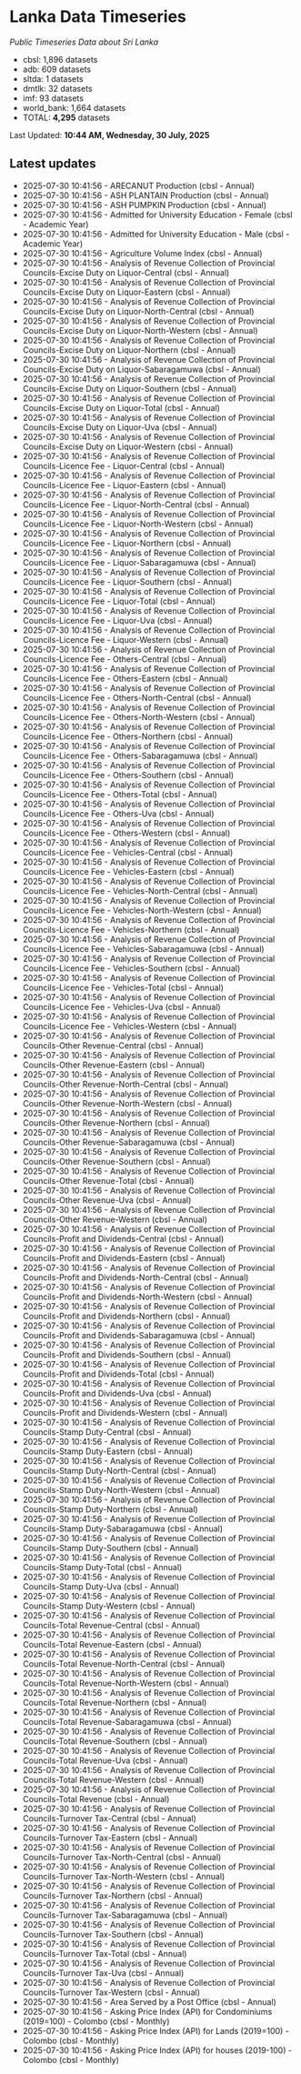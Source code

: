 # Lanka Data Timeseries
*Public Timeseries Data about Sri Lanka*

* cbsl: 1,896 datasets
* adb: 609 datasets
* sltda: 1 datasets
* dmtlk: 32 datasets
* imf: 93 datasets
* world_bank: 1,664 datasets
* TOTAL: **4,295** datasets

Last Updated: **10:44 AM, Wednesday, 30 July, 2025**

## Latest updates

* 2025-07-30 10:41:56 - ARECANUT Production (cbsl - Annual)
* 2025-07-30 10:41:56 - ASH PLANTAIN Production (cbsl - Annual)
* 2025-07-30 10:41:56 - ASH PUMPKIN Production (cbsl - Annual)
* 2025-07-30 10:41:56 - Admitted for University Education - Female (cbsl - Academic Year)
* 2025-07-30 10:41:56 - Admitted for University Education - Male (cbsl - Academic Year)
* 2025-07-30 10:41:56 - Agriculture Volume Index (cbsl - Annual)
* 2025-07-30 10:41:56 - Analysis of Revenue Collection of Provincial Councils-Excise Duty on Liquor-Central (cbsl - Annual)
* 2025-07-30 10:41:56 - Analysis of Revenue Collection of Provincial Councils-Excise Duty on Liquor-Eastern (cbsl - Annual)
* 2025-07-30 10:41:56 - Analysis of Revenue Collection of Provincial Councils-Excise Duty on Liquor-North-Central (cbsl - Annual)
* 2025-07-30 10:41:56 - Analysis of Revenue Collection of Provincial Councils-Excise Duty on Liquor-North-Western (cbsl - Annual)
* 2025-07-30 10:41:56 - Analysis of Revenue Collection of Provincial Councils-Excise Duty on Liquor-Northern (cbsl - Annual)
* 2025-07-30 10:41:56 - Analysis of Revenue Collection of Provincial Councils-Excise Duty on Liquor-Sabaragamuwa (cbsl - Annual)
* 2025-07-30 10:41:56 - Analysis of Revenue Collection of Provincial Councils-Excise Duty on Liquor-Southern (cbsl - Annual)
* 2025-07-30 10:41:56 - Analysis of Revenue Collection of Provincial Councils-Excise Duty on Liquor-Total (cbsl - Annual)
* 2025-07-30 10:41:56 - Analysis of Revenue Collection of Provincial Councils-Excise Duty on Liquor-Uva (cbsl - Annual)
* 2025-07-30 10:41:56 - Analysis of Revenue Collection of Provincial Councils-Excise Duty on Liquor-Western (cbsl - Annual)
* 2025-07-30 10:41:56 - Analysis of Revenue Collection of Provincial Councils-Licence Fee - Liquor-Central (cbsl - Annual)
* 2025-07-30 10:41:56 - Analysis of Revenue Collection of Provincial Councils-Licence Fee - Liquor-Eastern (cbsl - Annual)
* 2025-07-30 10:41:56 - Analysis of Revenue Collection of Provincial Councils-Licence Fee - Liquor-North-Central (cbsl - Annual)
* 2025-07-30 10:41:56 - Analysis of Revenue Collection of Provincial Councils-Licence Fee - Liquor-North-Western (cbsl - Annual)
* 2025-07-30 10:41:56 - Analysis of Revenue Collection of Provincial Councils-Licence Fee - Liquor-Northern (cbsl - Annual)
* 2025-07-30 10:41:56 - Analysis of Revenue Collection of Provincial Councils-Licence Fee - Liquor-Sabaragamuwa (cbsl - Annual)
* 2025-07-30 10:41:56 - Analysis of Revenue Collection of Provincial Councils-Licence Fee - Liquor-Southern (cbsl - Annual)
* 2025-07-30 10:41:56 - Analysis of Revenue Collection of Provincial Councils-Licence Fee - Liquor-Total (cbsl - Annual)
* 2025-07-30 10:41:56 - Analysis of Revenue Collection of Provincial Councils-Licence Fee - Liquor-Uva (cbsl - Annual)
* 2025-07-30 10:41:56 - Analysis of Revenue Collection of Provincial Councils-Licence Fee - Liquor-Western (cbsl - Annual)
* 2025-07-30 10:41:56 - Analysis of Revenue Collection of Provincial Councils-Licence Fee - Others-Central (cbsl - Annual)
* 2025-07-30 10:41:56 - Analysis of Revenue Collection of Provincial Councils-Licence Fee - Others-Eastern (cbsl - Annual)
* 2025-07-30 10:41:56 - Analysis of Revenue Collection of Provincial Councils-Licence Fee - Others-North-Central (cbsl - Annual)
* 2025-07-30 10:41:56 - Analysis of Revenue Collection of Provincial Councils-Licence Fee - Others-North-Western (cbsl - Annual)
* 2025-07-30 10:41:56 - Analysis of Revenue Collection of Provincial Councils-Licence Fee - Others-Northern (cbsl - Annual)
* 2025-07-30 10:41:56 - Analysis of Revenue Collection of Provincial Councils-Licence Fee - Others-Sabaragamuwa (cbsl - Annual)
* 2025-07-30 10:41:56 - Analysis of Revenue Collection of Provincial Councils-Licence Fee - Others-Southern (cbsl - Annual)
* 2025-07-30 10:41:56 - Analysis of Revenue Collection of Provincial Councils-Licence Fee - Others-Total (cbsl - Annual)
* 2025-07-30 10:41:56 - Analysis of Revenue Collection of Provincial Councils-Licence Fee - Others-Uva (cbsl - Annual)
* 2025-07-30 10:41:56 - Analysis of Revenue Collection of Provincial Councils-Licence Fee - Others-Western (cbsl - Annual)
* 2025-07-30 10:41:56 - Analysis of Revenue Collection of Provincial Councils-Licence Fee - Vehicles-Central (cbsl - Annual)
* 2025-07-30 10:41:56 - Analysis of Revenue Collection of Provincial Councils-Licence Fee - Vehicles-Eastern (cbsl - Annual)
* 2025-07-30 10:41:56 - Analysis of Revenue Collection of Provincial Councils-Licence Fee - Vehicles-North-Central (cbsl - Annual)
* 2025-07-30 10:41:56 - Analysis of Revenue Collection of Provincial Councils-Licence Fee - Vehicles-North-Western (cbsl - Annual)
* 2025-07-30 10:41:56 - Analysis of Revenue Collection of Provincial Councils-Licence Fee - Vehicles-Northern (cbsl - Annual)
* 2025-07-30 10:41:56 - Analysis of Revenue Collection of Provincial Councils-Licence Fee - Vehicles-Sabaragamuwa (cbsl - Annual)
* 2025-07-30 10:41:56 - Analysis of Revenue Collection of Provincial Councils-Licence Fee - Vehicles-Southern (cbsl - Annual)
* 2025-07-30 10:41:56 - Analysis of Revenue Collection of Provincial Councils-Licence Fee - Vehicles-Total (cbsl - Annual)
* 2025-07-30 10:41:56 - Analysis of Revenue Collection of Provincial Councils-Licence Fee - Vehicles-Uva (cbsl - Annual)
* 2025-07-30 10:41:56 - Analysis of Revenue Collection of Provincial Councils-Licence Fee - Vehicles-Western (cbsl - Annual)
* 2025-07-30 10:41:56 - Analysis of Revenue Collection of Provincial Councils-Other Revenue-Central (cbsl - Annual)
* 2025-07-30 10:41:56 - Analysis of Revenue Collection of Provincial Councils-Other Revenue-Eastern (cbsl - Annual)
* 2025-07-30 10:41:56 - Analysis of Revenue Collection of Provincial Councils-Other Revenue-North-Central (cbsl - Annual)
* 2025-07-30 10:41:56 - Analysis of Revenue Collection of Provincial Councils-Other Revenue-North-Western (cbsl - Annual)
* 2025-07-30 10:41:56 - Analysis of Revenue Collection of Provincial Councils-Other Revenue-Northern (cbsl - Annual)
* 2025-07-30 10:41:56 - Analysis of Revenue Collection of Provincial Councils-Other Revenue-Sabaragamuwa (cbsl - Annual)
* 2025-07-30 10:41:56 - Analysis of Revenue Collection of Provincial Councils-Other Revenue-Southern (cbsl - Annual)
* 2025-07-30 10:41:56 - Analysis of Revenue Collection of Provincial Councils-Other Revenue-Total (cbsl - Annual)
* 2025-07-30 10:41:56 - Analysis of Revenue Collection of Provincial Councils-Other Revenue-Uva (cbsl - Annual)
* 2025-07-30 10:41:56 - Analysis of Revenue Collection of Provincial Councils-Other Revenue-Western (cbsl - Annual)
* 2025-07-30 10:41:56 - Analysis of Revenue Collection of Provincial Councils-Profit and Dividends-Central (cbsl - Annual)
* 2025-07-30 10:41:56 - Analysis of Revenue Collection of Provincial Councils-Profit and Dividends-Eastern (cbsl - Annual)
* 2025-07-30 10:41:56 - Analysis of Revenue Collection of Provincial Councils-Profit and Dividends-North-Central (cbsl - Annual)
* 2025-07-30 10:41:56 - Analysis of Revenue Collection of Provincial Councils-Profit and Dividends-North-Western (cbsl - Annual)
* 2025-07-30 10:41:56 - Analysis of Revenue Collection of Provincial Councils-Profit and Dividends-Northern (cbsl - Annual)
* 2025-07-30 10:41:56 - Analysis of Revenue Collection of Provincial Councils-Profit and Dividends-Sabaragamuwa (cbsl - Annual)
* 2025-07-30 10:41:56 - Analysis of Revenue Collection of Provincial Councils-Profit and Dividends-Southern (cbsl - Annual)
* 2025-07-30 10:41:56 - Analysis of Revenue Collection of Provincial Councils-Profit and Dividends-Total (cbsl - Annual)
* 2025-07-30 10:41:56 - Analysis of Revenue Collection of Provincial Councils-Profit and Dividends-Uva (cbsl - Annual)
* 2025-07-30 10:41:56 - Analysis of Revenue Collection of Provincial Councils-Profit and Dividends-Western (cbsl - Annual)
* 2025-07-30 10:41:56 - Analysis of Revenue Collection of Provincial Councils-Stamp Duty-Central (cbsl - Annual)
* 2025-07-30 10:41:56 - Analysis of Revenue Collection of Provincial Councils-Stamp Duty-Eastern (cbsl - Annual)
* 2025-07-30 10:41:56 - Analysis of Revenue Collection of Provincial Councils-Stamp Duty-North-Central (cbsl - Annual)
* 2025-07-30 10:41:56 - Analysis of Revenue Collection of Provincial Councils-Stamp Duty-North-Western (cbsl - Annual)
* 2025-07-30 10:41:56 - Analysis of Revenue Collection of Provincial Councils-Stamp Duty-Northern (cbsl - Annual)
* 2025-07-30 10:41:56 - Analysis of Revenue Collection of Provincial Councils-Stamp Duty-Sabaragamuwa (cbsl - Annual)
* 2025-07-30 10:41:56 - Analysis of Revenue Collection of Provincial Councils-Stamp Duty-Southern (cbsl - Annual)
* 2025-07-30 10:41:56 - Analysis of Revenue Collection of Provincial Councils-Stamp Duty-Total (cbsl - Annual)
* 2025-07-30 10:41:56 - Analysis of Revenue Collection of Provincial Councils-Stamp Duty-Uva (cbsl - Annual)
* 2025-07-30 10:41:56 - Analysis of Revenue Collection of Provincial Councils-Stamp Duty-Western (cbsl - Annual)
* 2025-07-30 10:41:56 - Analysis of Revenue Collection of Provincial Councils-Total Revenue-Central (cbsl - Annual)
* 2025-07-30 10:41:56 - Analysis of Revenue Collection of Provincial Councils-Total Revenue-Eastern (cbsl - Annual)
* 2025-07-30 10:41:56 - Analysis of Revenue Collection of Provincial Councils-Total Revenue-North-Central (cbsl - Annual)
* 2025-07-30 10:41:56 - Analysis of Revenue Collection of Provincial Councils-Total Revenue-North-Western (cbsl - Annual)
* 2025-07-30 10:41:56 - Analysis of Revenue Collection of Provincial Councils-Total Revenue-Northern (cbsl - Annual)
* 2025-07-30 10:41:56 - Analysis of Revenue Collection of Provincial Councils-Total Revenue-Sabaragamuwa (cbsl - Annual)
* 2025-07-30 10:41:56 - Analysis of Revenue Collection of Provincial Councils-Total Revenue-Southern (cbsl - Annual)
* 2025-07-30 10:41:56 - Analysis of Revenue Collection of Provincial Councils-Total Revenue-Uva (cbsl - Annual)
* 2025-07-30 10:41:56 - Analysis of Revenue Collection of Provincial Councils-Total Revenue-Western (cbsl - Annual)
* 2025-07-30 10:41:56 - Analysis of Revenue Collection of Provincial Councils-Total Revenue (cbsl - Annual)
* 2025-07-30 10:41:56 - Analysis of Revenue Collection of Provincial Councils-Turnover Tax-Central (cbsl - Annual)
* 2025-07-30 10:41:56 - Analysis of Revenue Collection of Provincial Councils-Turnover Tax-Eastern (cbsl - Annual)
* 2025-07-30 10:41:56 - Analysis of Revenue Collection of Provincial Councils-Turnover Tax-North-Central (cbsl - Annual)
* 2025-07-30 10:41:56 - Analysis of Revenue Collection of Provincial Councils-Turnover Tax-North-Western (cbsl - Annual)
* 2025-07-30 10:41:56 - Analysis of Revenue Collection of Provincial Councils-Turnover Tax-Northern (cbsl - Annual)
* 2025-07-30 10:41:56 - Analysis of Revenue Collection of Provincial Councils-Turnover Tax-Sabaragamuwa (cbsl - Annual)
* 2025-07-30 10:41:56 - Analysis of Revenue Collection of Provincial Councils-Turnover Tax-Southern (cbsl - Annual)
* 2025-07-30 10:41:56 - Analysis of Revenue Collection of Provincial Councils-Turnover Tax-Total (cbsl - Annual)
* 2025-07-30 10:41:56 - Analysis of Revenue Collection of Provincial Councils-Turnover Tax-Uva (cbsl - Annual)
* 2025-07-30 10:41:56 - Analysis of Revenue Collection of Provincial Councils-Turnover Tax-Western (cbsl - Annual)
* 2025-07-30 10:41:56 - Area Served by a Post Office (cbsl - Annual)
* 2025-07-30 10:41:56 - Asking Price Index (API) for Condominiums (2019=100) - Colombo (cbsl - Monthly)
* 2025-07-30 10:41:56 - Asking Price Index (API) for Lands (2019=100) - Colombo (cbsl - Monthly)
* 2025-07-30 10:41:56 - Asking Price Index (API) for houses (2019-100) - Colombo (cbsl - Monthly)